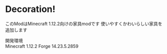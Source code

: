 # Decoration!
このModはMinecraft 1.12.2向けの家具modです 
使いやすくかわいらしい家具を追加します  
  
開発環境  
Minecraft 1.12.2
Forge 14.23.5.2859